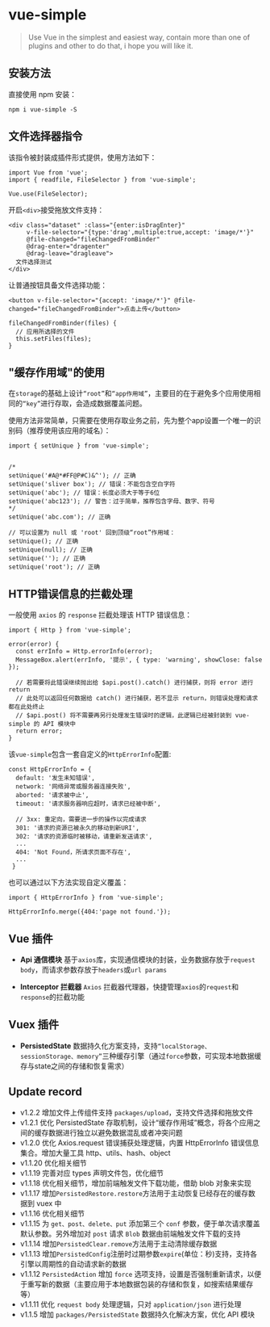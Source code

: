 # vue-simple

> Use Vue in the simplest and easiest way, contain more than one of plugins and other to do that, i hope you will like it.

## 安装方法
直接使用 npm 安装：
```
npm i vue-simple -S
```

## 文件选择器指令
该指令被封装成插件形式提供，使用方法如下：
```
import Vue from 'vue';
import { readfile, FileSelector } from 'vue-simple';

Vue.use(FileSelector);
```

开启`<div>`接受拖放文件支持：
```
<div class="dataset" :class="{enter:isDragEnter}"
     v-file-selector="{type:'drag',multiple:true,accept: 'image/*'}"
     @file-changed="fileChangedFromBinder"
     @drag-enter="dragenter"
     @drag-leave="dragleave">
  文件选择测试
</div>
```

让普通按钮具备文件选择功能：
```
<button v-file-selector="{accept: 'image/*'}" @file-changed="fileChangedFromBinder">点击上传</button>

fileChangedFromBinder(files) {
  // 应用所选择的文件
  this.setFiles(files);
}
```


## "缓存作用域"的使用
在`storage`的基础上设计`“root”`和`“app作用域”`，主要目的在于避免多个应用使用相同的`“key”`进行存取，会造成数据覆盖问题。

使用方法非常简单，只需要在使用存取业务之前，先为整个app设置一个唯一的识别码（推荐使用该应用的域名）：
```
import { setUnique } from 'vue-simple';


/*
setUnique('#A@*#FF@P#C)&^'); // 正确
setUnique('sliver box'); // 错误：不能包含空白字符
setUnique('abc'); // 错误：长度必须大于等于6位
setUnique('abc123'); // 警告：过于简单，推荐包含字母、数字、符号
*/
setUnique('abc.com'); // 正确

// 可以设置为 null 或 'root' 回到顶级“root”作用域：
setUnique(); // 正确
setUnique(null); // 正确
setUnique(''); // 正确
setUnique('root'); // 正确
```

## HTTP错误信息的拦截处理
一般使用 `axios` 的 `response` 拦截处理该 HTTP 错误信息：
```
import { Http } from 'vue-simple';

error(error) {
  const errInfo = Http.errorInfo(error);
  MessageBox.alert(errInfo, '提示', { type: 'warning', showClose: false });

  // 若需要将此错误继续抛出给 $api.post().catch() 进行捕获，则将 error 进行 return
  // 此处可以返回任何数据给 catch() 进行捕获，若不显示 return，则错误处理和请求都在此处终止
  // $api.post() 将不需要再另行处理发生错误时的逻辑，此逻辑已经被封装到 vue-simple 的 API 模块中
  return error;
}
```

该`vue-simple`包含一套自定义的`HttpErrorInfo`配置:
```
const HttpErrorInfo = {
  default: '发生未知错误',
  network: '网络异常或服务器连接失败',
  aborted: '请求被中止',
  timeout: '请求服务器响应超时，请求已经被中断',

  // 3xx: 重定向，需要进一步的操作以完成请求
  301: '请求的资源已被永久的移动到新URI',
  302: '请求的资源临时被移动，请重新发送请求',
  ...
  404: 'Not Found，所请求页面不存在',
  ...
 }
```
也可以通过以下方法实现自定义覆盖：
```
import { HttpErrorInfo } from 'vue-simple';

HttpErrorInfo.merge({404:'page not found.'});
```


## Vue 插件
- **Api 通信模块**
基于`axios`库，实现通信模块的封装，业务数据存放于`request body`，而请求参数存放于`headers`或`url params`

- **Interceptor 拦截器**
`Axios` 拦截器代理器，快捷管理`axios`的`request`和`response`的拦截功能

## Vuex 插件
- **PersistedState**
数据持久化方案支持，支持`“localStorage、sessionStorage、memory”`三种缓存引擎（通过`force`参数，可实现本地数据缓存与state之间的存储和恢复需求）

## Update record
- v1.2.2  增加文件上传组件支持 `packages/upload`，支持文件选择和拖放文件
- v1.2.1  优化 PersistedState 存取机制，设计“缓存作用域”概念，将各个应用之间的缓存数据进行独立以避免数据混乱或者冲突问题
- v1.2.0  优化 Axios.request 错误捕获处理逻辑，内置 HttpErrorInfo 错误信息集合。增加大量工具 http、utils、hash、object
- v1.1.20 优化相关细节
- v1.1.19 完善对应 types 声明文件包，优化细节
- v1.1.18 优化相关细节，增加前端触发文件下载功能，借助 blob 对象来实现
- v1.1.17 增加`PersistedRestore.restore`方法用于主动恢复已经存在的缓存数据到 vuex 中
- v1.1.16 优化相关细节
- v1.1.15 为 `get、post、delete、put` 添加第三个 `conf` 参数，便于单次请求覆盖默认参数。另外增加对 `post` 请求 `Blob` 数据由前端触发文件下载的支持
- v1.1.14 增加`PersistedClear.remove`方法用于主动清除缓存数据
- v1.1.13 增加`PersistedConfig`注册时过期参数`expire`(单位：秒)支持，支持各引擎以周期性的自动请求新的数据
- v1.1.12 `PersistedAction` 增加 `force` 选项支持，设置是否强制重新请求，以便于重写新的数据（主要应用于本地数据包装的存储和恢复，如搜索结果缓存等）
- v1.1.11 优化 `request body` 处理逻辑，只对 `application/json` 进行处理
- v1.1.5  增加 `packages/PersistedState` 数据持久化解决方案，优化 API 模块
